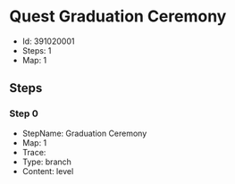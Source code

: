 # Quest Graduation Ceremony

- Id: 391020001
- Steps: 1
- Map: 1

## Steps

### Step 0
- StepName:  Graduation Ceremony
- Map:  1
- Trace:  
- Type:  branch
- Content:  level



